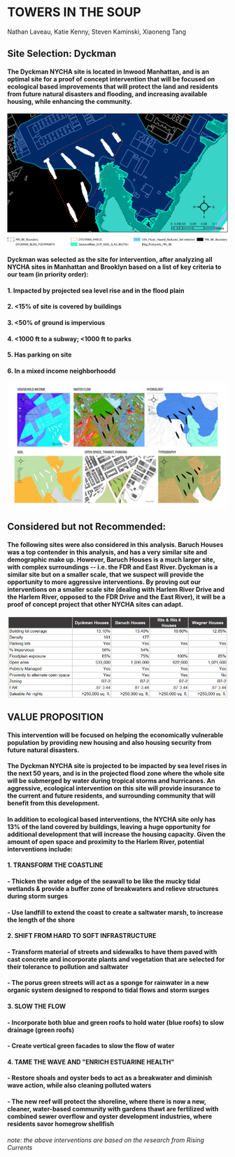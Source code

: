 # TOWERS IN THE SOUP
Nathan Laveau, Katie Kenny, Steven Kaminski, Xiaoneng Tang  



## Site Selection: Dyckman 
#### The Dyckman NYCHA site is located in Inwood Manhattan, and is an optimal site for a proof of concept intervention that will be focused on ecological based improvements that will protect the land and residents from future natural disasters and flooding, and increasing available housing, while enhancing the community.  

![sitemap_021422](https://github.com/Unit26Y21/DesignAnarchy/blob/93c404843fe21a2876ca915631f36013f9c1bc15/sitemap_021422.png)


#### Dyckman was selected as the site for intervention, after analyzing all NYCHA sites in Manhattan and Brooklyn based on a list of key criteria to our team (in priority order): 
#### 1. Impacted by projected sea level rise and in the flood plain 
#### 2. <15% of site is covered by buildings 
#### 3. <50% of ground is impervious 
#### 4. <1000 ft to a subway; <1000 ft to parks
#### 5. Has parking on site 
#### 6. In a mixed income neighborhoodd 


![Consolidated Map_021422](https://github.com/Unit26Y21/DesignAnarchy/blob/93c404843fe21a2876ca915631f36013f9c1bc15/Consolidated%20Map_021422.png)

## Considered but not Recommended: 
#### The following sites were also considered in this analysis. Baruch Houses was a top contender in this analysis, and has a very similar site and demographic make up. However, Baruch Houses is a much larger site, with complex surroundings -- i.e. the FDR and East River. Dyckman is a similar site but on a smaller scale, that we suspect will provide the opportunity to more aggressive interventions. By proving out our interventions on a smaller scale site (dealing with Harlem River Drive and the Harlem River, opposed to the FDR Drive and the East River), it will be a proof of concept project that other NYCHA sites can adapt. 

![considered but not recommended](https://github.com/Unit26Y21/DesignAnarchy/blob/93c404843fe21a2876ca915631f36013f9c1bc15/considered%20but%20not%20recommended.png)

## VALUE PROPOSITION 

#### This intervention will be focused on helping the economically vulnerable population by providing new housing and also housing security from future natural disasters.  

#### The Dyckman NYCHA site is projected to be impacted by sea level rises in the next 50 years, and is in the projected flood zone where the whole site will be submerged by water during tropical storms and hurricanes. An aggressive, ecological intervention on this site will provide insurance to the current and future residents, and surrounding community that will benefit from this development.

#### In addition to ecological based interventions, the NYCHA site only has 13% of the land covered by buildings, leaving a huge opportunity for additional development that will increase the housing capacity. Given the amount of open space and proximity to the Harlem River, potential interventions include:

#### **1. TRANSFORM THE COASTLINE**
####    - Thicken the water edge of the seawall to be like the mucky tidal wetlands & provide a buffer zone of breakwaters and relieve structures during storm surges
####    - Use landfill to extend the coast to create a saltwater marsh, to increase the length of the shore 


#### **2. SHIFT FROM HARD TO SOFT INFRASTRUCTURE** 
####    - Transform material of streets and sidewalks to have them paved with cast concrete and incorporate plants and vegetation that are selected for their tolerance to pollution and saltwater
####    - The porus green streets will act as a sponge for rainwater in a new organic system designed to respond to tidal flows and storm surges 


#### **3. SLOW THE FLOW** 
####    - Incorporate both blue and green roofs to hold water (blue roofs) to slow drainage (green roofs)
####    - Create vertical green facades to slow the flow of water


#### **4. TAME THE WAVE AND "ENRICH ESTUARINE HEALTH"**  
####    - Restore shoals and oyster beds to act as a breakwater and diminish wave action, while also cleaning polluted waters 
####    - The new reef will protect the shoreline, where there is now a new, cleaner, water-based community with gardens thawt are fertilized with combined sewer overflow and oyster development industries, where residents savor homegrow shellfish 


###### note: the above interventions are based on the research from Rising Currents 

